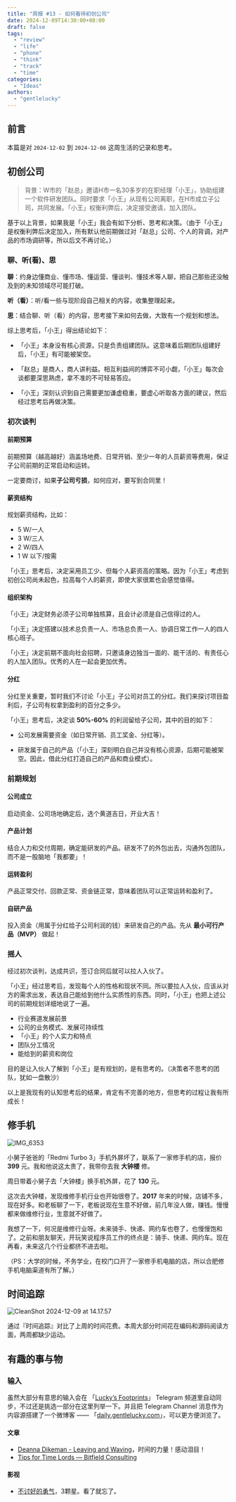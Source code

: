 ```yaml
---
title: "周报 #13 - 如何看待初创公司"
date: 2024-12-09T14:30:00+08:00
draft: false
tags: 
  - "review"
  - "life"
  - "phone"
  - "think"
  - "track"
  - "time"
categories: 
  - "Ideas"
authors:
  - "gentlelucky"
---
```


## 前言

本篇是对  `2024-12-02`  到  `2024-12-08`  这周生活的记录和思考。

## 初创公司

> 背景：W市的「赵总」邀请H市一名30多岁的在职经理「小王」，协助组建一个软件研发团队。同时要求「小王」从现有公司离职，在H市成立子公司，共同发展。「小王」权衡利弊后，决定接受邀请，加入团队。

基于以上背景，如果我是「小王」我会有如下分析、思考和决策。（由于「小王」是权衡利弊后决定加入，所有默认他前期做过对「赵总」公司、个人的背调，对产品的市场调研等，所以后文不再讨论。）

### 聊、听(看)、思

**聊**：约身边懂商业、懂市场、懂运营、懂谈判、懂技术等人聊，把自己那些还没触及到的未知领域尽可能打破。

**听（看）**：听/看一些与现阶段自己相关的内容，收集整理起来。

**思**：结合聊、听（看）的内容，思考接下来如何去做，大致有一个规划和想法。

综上思考后，「小王」得出结论如下：

- 「小王」本身没有核心资源，只是负责组建团队。这意味着后期团队组建好后，「小王」有可能被架空。

- 「赵总」是商人，商人讲利益。相互利益间的博弈不可小觑，「小王」每次会谈都要深思熟虑，拿不准的不可轻易答应。

- 「小王」深刻认识到自己需要更加谦虚稳重，要虚心听取各方面的建议，然后经过思考后再做决策。

### 初次谈判

#### 前期预算

前期预算（越高越好）涵盖场地费、日常开销、至少一年的人员薪资等费用，保证子公司前期的正常启动和运转。

一定要商讨，如果**子公司亏损**，如何应对，要写到合同里！

#### 薪资结构

规划薪资结构，比如：

- 5 W/一人
- 3 W/三人
- 2 W/四人
- 1 W 以下/按需

「小王」思考后，决定采用员工少、但每个人薪资高的策略。因为「小王」考虑到初创公司尚未起色，拉高每个人的薪资，即使大家很累也会感觉值得。

#### 组织架构

「小王」决定财务必须子公司单独核算，且会计必须是自己信得过的人。

「小王」决定搭建以技术总负责一人、市场总负责一人、协调日常工作一人的四人核心班子。

「小王」决定前期不面向社会招聘，只邀请身边独当一面的、能干活的、有责任心的人加入团队。优秀的人在一起会更加优秀。

#### 分红

分红至关重要，暂时我们不讨论「小王」子公司对员工的分红。我们来探讨项目盈利后，子公司有权拿到盈利的百分之多少。

「小王」思考后，决定谈 **50%-60%** 的利润留给子公司，其中的目的如下：

- 公司发展需要资金（如日常开销、员工奖金、分红等）。

- 研发属于自己的产品（「小王」深刻明白自己并没有核心资源，后期可能被架空。因此，借此分红打造自己的产品和商业模式）。

### 前期规划

#### 公司成立

启动资金、公司场地确定后，选个黄道吉日，开业大吉！

#### 产品计划

结合人力和交付周期，确定能研发的产品。研发不了的外包出去，沟通外包团队，而不是一股脑地「我都要」！

#### 运转盈利

产品正常交付、回款正常、资金链正常，意味着团队可以正常运转和盈利了。

#### 自研产品

投入资金（用属于分红给子公司利润的钱）来研发自己的产品。先从 **最小可行产品（MVP）** 做起！

### 摇人

经过初次谈判，达成共识，签订合同后就可以拉人入伙了。

「小王」经过思考后，发现每个人的性格和现状不同。所以要拉人入伙，应该从对方的需求出发，表达自己能给到他什么实质性的东西。同时，「小王」也把上述公司的前期规划详细地说了一遍。

- 行业赛道发展前景
- 公司的业务模式、发展可持续性
- 「小王」的个人实力和特点
- 团队分工情况
- 能给到的薪资和岗位

目的是让入伙人了解到「小王」是有规划的，是有思考的。（决策者不思考的团队，犹如一盘散沙）

以上是我现有的认知思考后的结果，肯定有不完善的地方，但思考的过程让我有所成长！

## 修手机

![IMG_6353](https://image.gentlelucky.com/IMG_6353.jpg)

小舅子爸爸的「Redmi Turbo 3」手机外屏坏了，联系了一家修手机的店，报价 **399** 元。我和他说这太贵了，我带你去我 **大钟楼** 修。

周日带着小舅子去「大钟楼」换手机外屏，花了 **130** 元。

这次去大钟楼，发现维修手机行业也开始很卷了。**2017** 年来的时候，店铺不多，现在好多。和老板聊了一下，老板说现在生意不好做，前几年没人做，赚钱。慢慢都来做维修行业，生意就不好做了。

我想了一下，何况是维修行业呀。未来骑手、快递、网约车也卷了，也慢慢饱和了。之前和朋友聊天，开玩笑说程序员工作的终点是：骑手、快递、网约车。现在再看，未来这几个行业都挤不进去啦。

（PS：大学的时候，不务学业，在校门口开了一家修手机电脑的店，所以合肥修手机电脑渠道有所了解。）

## 时间追踪

![CleanShot 2024-12-09 at 14.17.57](https://image.gentlelucky.com/CleanShot%202024-12-09%20at%2014.17.57.png)

通过『时间追踪』对比了上周的时间花费。本周大部分时间花在编码和源码阅读方面，两周都缺少运动。

## 有趣的事与物

### 输入

虽然大部分有意思的输入会在 「[Lucky’s Footprints](https://t.me/wxluckya)」 Telegram 频道里自动同步，不过还是挑选一部分在这里列举一下。并且把 Telegram Channel 消息作为内容源搭建了一个微博客 —— 「[daily.gentlelucky.com](https://daily.gentlelucky.com/)」，可以更方便浏览了。

#### 文章

- [Deanna Dikeman - Leaving and Waving](https://deannadikeman.com/leaving-and-waving)，时间的力量！感动泪目！
- [Tips for Time Lords — Bitfield Consulting](https://bitfieldconsulting.com/posts/time-lords)

#### 影视

- [不讨好的勇气](https://movie.douban.com/subject/36145251/)，3颗星。看了就忘了。
